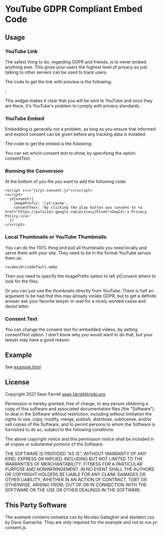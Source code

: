 # YouTube GDPR Compliant Embed Code

## Usage

### YouTube Link

The safest thing to do, regarding GDPR and friends, is to never 
embed anything ever. This gives your users the highest level of 
privacy as just talking to other servers can be used to track users.

The code to get the link with preview is the following:

  <div class="yt-link" data-video="dFCbJmgeHmA"></div>;

This widget makes it clear that you will be sent to YouTube and 
once they are there, it's YouTube's problem to comply with privacy 
standards.

### YouTube Embed

Embedding is generally not a problem, as long as you ensure that
informed and explicit consent can be given before any tracking data
is installed. 

The code to get the embed is the following:

  <div class="yt-embed" data-video="-O5kNPlUV7w"></div>

You can set which consent text to show, by specifying the option 
consentText.

### Running the Conversion

At the bottom of you file you want to add the following code:

    <script src="js/yt-consent.js"></script>
    <script>
      ytConsent({
        imagePrefix: '/yt-cache',
        consentText: 'By clicking the play button you consent to <a href="https://policies.google.com/privacy?hl=en">Gogle\'s Privacy Policy.</a>'
      })
    </script>

### Local Thumbnails or YouTube Thumbnails

You can do the 110% thing and pull all thumbnails you need locally and serve them
with your site. They need to be in the format YouTube serves them as:

    <videoid>/sddefault.webp

Then you need to specify the imagePrefix option to tell ytConsent where to look
for the files.

Or you can just use the thumbnails directly from YouTube. There is half an 
argument to be had that this may already violate GDPR, but to get a definite 
answer ask your favorite lawyer or wait for a nicely worded cease and 
desist letter.

### Consent Text

You can change the consent text for embedded videos, by setting consentText 
option. I don't know why you would want to do that, but your lawyer may have
a good reason.

## Example 

See [example.html](example.html)

## License

Copyright 2021 Sean Farrell <sean.farrell@rioki.org>

Permission is hereby granted, free of charge, to any person obtaining a copy of 
this software and associated documentation files (the "Software"), to deal in 
the Software without restriction, including without limitation the rights to 
use, copy, modify, merge, publish, distribute, sublicense, and/or sell copies 
of the Software, and to permit persons to whom the Software is furnished to do 
so, subject to the following conditions:

The above copyright notice and this permission notice shall be included in all 
copies or substantial portions of the Software.

THE SOFTWARE IS PROVIDED "AS IS", WITHOUT WARRANTY OF ANY KIND, EXPRESS OR 
IMPLIED, INCLUDING BUT NOT LIMITED TO THE WARRANTIES OF MERCHANTABILITY, 
FITNESS FOR A PARTICULAR PURPOSE AND NONINFRINGEMENT. IN NO EVENT SHALL THE 
AUTHORS OR COPYRIGHT HOLDERS BE LIABLE FOR ANY CLAIM, DAMAGES OR OTHER 
LIABILITY, WHETHER IN AN ACTION OF CONTRACT, TORT OR OTHERWISE, ARISING FROM, 
OUT OF OR IN CONNECTION WITH THE SOFTWARE OR THE USE OR OTHER DEALINGS IN 
THE SOFTWARE.

## This Party Software

The example contains nomalize.css by Nicolas Gallagher and skeleton.css 
by Dave Gamache. They are only required for the example and not to run 
yt-consent.js.
